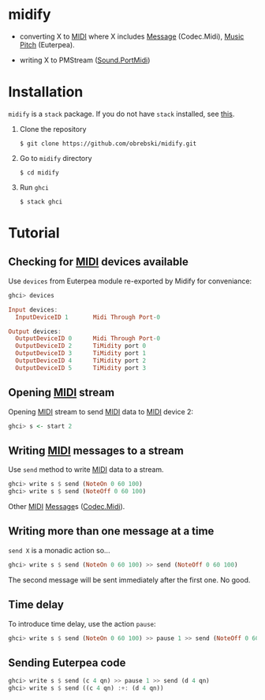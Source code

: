# midify

- converting X to [MIDI](midi.org) where X includes [Message](https://hackage.haskell.org/package/HCodecs-0.5.1/docs/Codec-Midi.html#t:Message) (Codec.Midi), [Music Pitch](http://hackage.haskell.org/package/Euterpea-1.1.1/docs/Euterpea-Music-Note-Music.html#t:Music) (Euterpea).


    
- writing X to PMStream ([Sound.PortMidi](https://hackage.haskell.org/package/PortMidi-0.2.0.0/docs/Sound-PortMidi.html))

# Installation

`midify` is a `stack` package. If you do not have `stack` installed, see [this](https://docs.haskellstack.org/en/stable/install_and_upgrade/).


1. Clone the repository
    
    ```console
    $ git clone https://github.com/obrebski/midify.git
    ```
2. Go to `midify` directory
    
    ```console
    $ cd midify
    ```

3. Run `ghci`

    ```console
    $ stack ghci
    ```
    
# Tutorial

## Checking for [MIDI](midi.org) devices available

Use `devices` from Euterpea module re-exported by Midify for conveniance:

```Haskell
ghci> devices

Input devices: 
  InputDeviceID 1       Midi Through Port-0

Output devices: 
  OutputDeviceID 0      Midi Through Port-0
  OutputDeviceID 2      TiMidity port 0
  OutputDeviceID 3      TiMidity port 1
  OutputDeviceID 4      TiMidity port 2
  OutputDeviceID 5      TiMidity port 3

```

## Opening [MIDI](midi.org) stream

Opening [MIDI](midi.org) stream to send [MIDI](midi.org) data to [MIDI](midi.org) device 2:

```Haskell
ghci> s <- start 2
```

## Writing [MIDI](midi.org) messages to a stream

Use `send` method to write [MIDI](midi.org) data to a stream.

```Haskell
ghci> write s $ send (NoteOn 0 60 100)
ghci> write s $ send (NoteOff 0 60 100)
```

Other [MIDI](midi.org) [Message](https://hackage.haskell.org/package/HCodecs-0.5.1/docs/Codec-Midi.html#t:Message)s ([Codec.Midi](https://hackage.haskell.org/package/HCodecs-0.5.1/docs/Codec-Midi.html)).

## Writing more than one message at a time

`send X` is a monadic action so...

```Haskell
ghci> write s $ send (NoteOn 0 60 100) >> send (NoteOff 0 60 100)
```

The second message will be sent immediately after the first one. No good.

## Time delay

To introduce time delay, use the action `pause`:

```Haskell
ghci> write s $ send (NoteOn 0 60 100) >> pause 1 >> send (NoteOff 0 60 100)
```

## Sending Euterpea code

```Haskell
ghci> write s $ send (c 4 qn) >> pause 1 >> send (d 4 qn)
ghci> write s $ send ((c 4 qn) :+: (d 4 qn))
```
